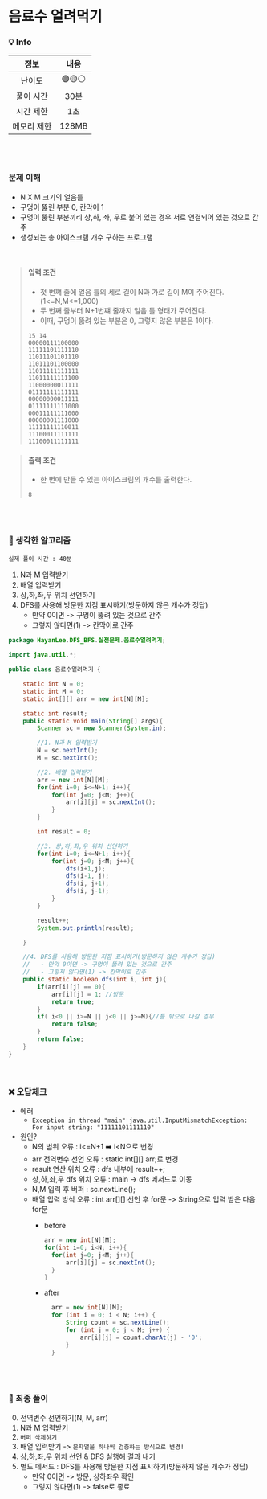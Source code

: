 # 음료수 얼려먹기

### 💡 Info

|   정보    |  내용   |
|:-------:|:-----:|
|   난이도   | 🟢🟡⚪ |
|  풀이 시간  |  30분  | 
|  시간 제한  |  1초   |
| 메모리 제한  | 128MB |

<br>
<br>

### 문제 이해
- N X M 크기의 얼음틀
- 구멍이 뚫린 부분 0, 칸막이 1
- 구멍이 뚫린 부분끼리 상,하, 좌, 우로 붙어 있는 경우 서로 연결되어 있는 것으로 간주
- 생성되는 총 아이스크램 개수 구하는 프로그램

<br>

> #### 입력 조건
> - 첫 번쨰 줄에 얼음 틀의 세로 길이 N과 가로 길이 M이 주어진다.(1<=N,M<=1,000)
> - 두 번째 줄부터 N+1번쨰 줄까지 얼음 틀 형태가 주어진다.
> - 이때, 구멍이 뚫려 있는 부분은 0, 그렇지 않은 부분은 1이다.
> ```
> 15 14
> 00000111100000
> 11111101111110
> 11011101101110
> 11011101100000
> 11011111111111
> 11011111111100
> 11000000011111
> 01111111111111
> 00000000011111
> 01111111111000
> 00011111111000
> 00000001111000
> 11111111110011
> 11100011111111
> 11100011111111
> ```

> #### 출력 조건
> - 한 번에 만들 수 있는 아이스크림의 개수를 출력한다.
> ```
> 8      
> ```

<br>
<br>

### 💭 생각한 알고리즘
```실제 풀이 시간 : 40분```
1. N과 M 입력받기
2. 배열 입력받기
3. 상,하,좌,우 위치 선언하기
4. DFS를 사용해 방문한 지점 표시하기(방문하지 않은 개수가 정답)
    - 만약 0이면 -> 구멍이 뚫려 있는 것으로 간주
    - 그렇지 않다면(1) -> 칸막이로 간주
```java
package HayanLee.DFS_BFS.실전문제.음료수얼려먹기;

import java.util.*;

public class 음료수얼려먹기 {

    static int N = 0;
    static int M = 0;
    static int[][] arr = new int[N][M];

    static int result;
    public static void main(String[] args){
        Scanner sc = new Scanner(System.in);

        //1. N과 M 입력받기
        N = sc.nextInt();
        M = sc.nextInt();

        //2. 배열 입력받기
        arr = new int[N][M];
        for(int i=0; i<=N+1; i++){
            for(int j=0; j<M; j++){
                arr[i][j] = sc.nextInt();
            }
        }

        int result = 0;

        //3. 상,하,좌,우 위치 선언하기
        for(int i=0; i<=N+1; i++){
            for(int j=0; j<M; j++){
                dfs(i+1,j);
                dfs(i-1, j);
                dfs(i, j+1);
                dfs(i, j-1);
            }
        }

        result++;
        System.out.println(result);

    }

    //4. DFS를 사용해 방문한 지점 표시하기(방문하지 않은 개수가 정답)
    //   - 만약 0이면 -> 구멍이 뚫려 있는 것으로 간주
    //   - 그렇지 않다면(1) -> 칸막이로 간주
    public static boolean dfs(int i, int j){
        if(arr[i][j] == 0){
            arr[i][j] = 1; //방문
            return true;
        }
        if( i<0 || i>=N || j<0 || j>=M){//틀 밖으로 나갈 경우
            return false;
        }
        return false;
    }
}
```

<br>

### ❌ 오답체크
- 에러
  - ```Exception in thread "main" java.util.InputMismatchException: For input string: "11111101111110"```
- 원인?
  - N의 범위 오류 : i<=N+1 ➡️ i<N으로 변경
  - arr 전역변수 선언 오류 : static int[][] arr;로 변경
  - result 연산 위치 오류 : dfs 내부에 result++;
  - 상,하,좌,우 dfs 위치 오류 : main -> dfs 메서드로 이동
  - N,M 입력 후 버퍼 : sc.nextLine();
  - 배열 입력 방식 오류 : int arr[][] 선언 후 for문 -> String으로 입력 받은 다음 for문
    - before
    
      ```java
      arr = new int[N][M];
      for(int i=0; i<N; i++){
        for(int j=0; j<M; j++){
            arr[i][j] = sc.nextInt();
        }
      }
      ```
      
    - after
      ```java
        arr = new int[N][M];
        for (int i = 0; i < N; i++) {
            String count = sc.nextLine();
            for (int j = 0; j < M; j++) {
                arr[i][j] = count.charAt(j) - '0';
            }
        }
      ```

<br>
<br>

### 💭 최종 풀이
0. 전역변수 선언하기(N, M, arr)
1. N과 M 입력받기
2. ```버퍼 삭제하기```
2. 배열 입력받기 -> ```문자열을 하나씩 검증하는 방식으로 변경!```
3. 상,하,좌,우 위치 선언 & DFS 실행해 결과 내기
4. 별도 메서드 : DFS를 사용해 방문한 지점 표시하기(방문하지 않은 개수가 정답)
    - 만약 0이면 -> 방문, 상하좌우 확인
    - 그렇지 않다면(1) -> false로 종료